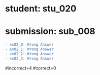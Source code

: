 # student: stu_020
# submission: sub_008

```diff
- ex02_0: Wrong Answer
- ex02_1: Wrong Answer
- ex02_2: Wrong Answer
- ex02_3: Wrong Answer
```
#incorrect=4
#correct=0
